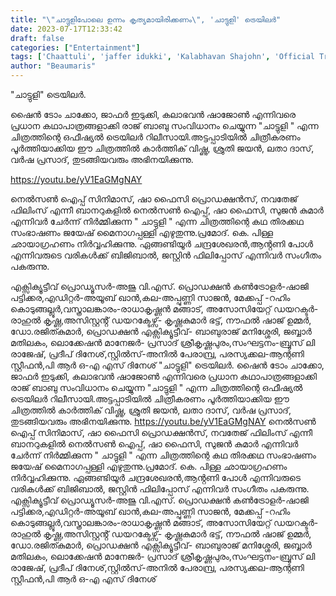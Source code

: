 ```yaml
---
title: "\"ചാട്ടുളിപോലെ ഉന്നം കൃത്യമായിരിക്കണം\", 'ചാട്ടുളി' ട്രെയിലർ"
date: 2023-07-17T12:33:42
draft: false
categories: ["Entertainment"]
tags: ['Chaattuli', 'jaffer idukki', 'Kalabhavan Shajohn', 'Official Trailer', 'Raaj Babu', 'shine tom chacko']
author: "Beaumaris"
---
```


"ചാട്ടുളി" ട്രെയിലർ.

ഷൈൻ ടോം ചാക്കോ, ജാഫർ ഇടുക്കി, കലാഭവൻ ഷാജോൺ എന്നിവരെ പ്രധാന കഥാപാത്രങ്ങളാക്കി രാജ് ബാബു സംവിധാനം ചെയ്യുന്ന "ചാട്ടുളി " എന്ന ചിത്രത്തിന്റെ ഒഫീഷ്യൽ ട്രെയിലർ റിലീസായി.അട്ടപ്പാടിയിൽ ചിത്രീകരണം പൂർത്തിയാക്കിയ ഈ ചിത്രത്തിൽ കാർത്തിക് വിഷ്ണു, ശ്രുതി ജയൻ, ലതാ ദാസ്, വർഷ പ്രസാദ്, തുടങ്ങിയവരും അഭിനയിക്കുന്നു.

https://youtu.be/yV1EaGMgNAY

നെൽസൺ ഐപ്പ് സിനിമാസ്, ഷാ ഫൈസി പ്രൊഡക്ഷൻസ്, നവതേജ് ഫിലിംസ് എന്നീ ബാനറുകളിൽ നെൽസൺ ഐപ്പ്, ഷാ ഫൈസി, സുജൻ കുമാർ എന്നിവർ ചേർന്ന് നിർമ്മിക്കുന്ന
" ചാട്ടുളി " എന്ന ചിത്രത്തിന്റെ കഥ തിരക്കഥ സംഭാഷണം ജയേഷ് മൈനാഗപ്പള്ളി എഴുതുന്നു.പ്രമോദ്. കെ. പിള്ള ഛായാഗ്രഹണം നിർവ്വഹിക്കുന്നു. ഏങ്ങണ്ടിയൂർ ചന്ദ്രശേഖരൻ,ആൻ്റണി പോൾ എന്നിവരുടെ വരികൾക്ക് ബിജിബാൽ, ജസ്റ്റിൻ ഫിലിപ്പോസ് എന്നിവർ സംഗീതം പകരുന്നു.

എക്സിക്യൂട്ടീവ് പ്രൊഡ്യൂസർ-അജു വി.എസ്. പ്രൊഡക്ഷൻ കൺട്രോളർ-ഷാജി പട്ടിക്കര,എഡിറ്റർ-അയൂബ് ഖാൻ,കല-അപ്പുണ്ണി സാജൻ, മേക്കപ്പ് -റഹിം കൊടുങ്ങല്ലൂർ,വസ്ത്രാലങ്കാരം-രാധാകൃഷ്ണൻ മങ്ങാട്, അസോസിയേറ്റ് ഡയറക്ടർ-രാഹുൽ കൃഷ്ണ,അസിസ്റ്റൻ്റ് ഡയറക്ടേഴ്സ്- കൃഷ്ണകുമാർ ഭട്ട്, നൗഫൽ ഷാജ് ഉമ്മർ, ഡോ.രജിത്കുമാർ, പ്രൊഡക്ഷൻ എക്സിക്യൂട്ടീവ്- ബാബുരാജ് മനിശ്ശേരി, ജബ്ബാർ മതിലകം, ലൊക്കേഷൻ മാനേജർ- പ്രസാദ് ശ്രീകൃഷ്ണപുരം,സംഘട്ടനം-ബ്രൂസ്‌ ലി രാജേഷ്, പ്രദീപ് ദിനേശ്,സ്റ്റിൽസ്-അനിൽ പേരാമ്പ്ര, പരസ്യക്കല-ആന്റണി സ്റ്റീഫൻ,പി ആർ ഒ-എ എസ് ദിനേശ്
"ചാട്ടുളി" ട്രെയിലർ. ഷൈൻ ടോം ചാക്കോ, ജാഫർ ഇടുക്കി, കലാഭവൻ ഷാജോൺ എന്നിവരെ പ്രധാന കഥാപാത്രങ്ങളാക്കി രാജ് ബാബു സംവിധാനം ചെയ്യുന്ന "ചാട്ടുളി " എന്ന ചിത്രത്തിന്റെ ഒഫീഷ്യൽ ട്രെയിലർ റിലീസായി.അട്ടപ്പാടിയിൽ ചിത്രീകരണം പൂർത്തിയാക്കിയ ഈ ചിത്രത്തിൽ കാർത്തിക് വിഷ്ണു, ശ്രുതി ജയൻ, ലതാ ദാസ്, വർഷ പ്രസാദ്, തുടങ്ങിയവരും അഭിനയിക്കുന്നു. https://youtu.be/yV1EaGMgNAY നെൽസൺ ഐപ്പ് സിനിമാസ്, ഷാ ഫൈസി പ്രൊഡക്ഷൻസ്, നവതേജ് ഫിലിംസ് എന്നീ ബാനറുകളിൽ നെൽസൺ ഐപ്പ്, ഷാ ഫൈസി, സുജൻ കുമാർ എന്നിവർ ചേർന്ന് നിർമ്മിക്കുന്ന " ചാട്ടുളി " എന്ന ചിത്രത്തിന്റെ കഥ തിരക്കഥ സംഭാഷണം ജയേഷ് മൈനാഗപ്പള്ളി എഴുതുന്നു.പ്രമോദ്. കെ. പിള്ള ഛായാഗ്രഹണം നിർവ്വഹിക്കുന്നു. ഏങ്ങണ്ടിയൂർ ചന്ദ്രശേഖരൻ,ആൻ്റണി പോൾ എന്നിവരുടെ വരികൾക്ക് ബിജിബാൽ, ജസ്റ്റിൻ ഫിലിപ്പോസ് എന്നിവർ സംഗീതം പകരുന്നു. എക്സിക്യൂട്ടീവ് പ്രൊഡ്യൂസർ-അജു വി.എസ്. പ്രൊഡക്ഷൻ കൺട്രോളർ-ഷാജി പട്ടിക്കര,എഡിറ്റർ-അയൂബ് ഖാൻ,കല-അപ്പുണ്ണി സാജൻ, മേക്കപ്പ് -റഹിം കൊടുങ്ങല്ലൂർ,വസ്ത്രാലങ്കാരം-രാധാകൃഷ്ണൻ മങ്ങാട്, അസോസിയേറ്റ് ഡയറക്ടർ-രാഹുൽ കൃഷ്ണ,അസിസ്റ്റൻ്റ് ഡയറക്ടേഴ്സ്- കൃഷ്ണകുമാർ ഭട്ട്, നൗഫൽ ഷാജ് ഉമ്മർ, ഡോ.രജിത്കുമാർ, പ്രൊഡക്ഷൻ എക്സിക്യൂട്ടീവ്- ബാബുരാജ് മനിശ്ശേരി, ജബ്ബാർ മതിലകം, ലൊക്കേഷൻ മാനേജർ- പ്രസാദ് ശ്രീകൃഷ്ണപുരം,സംഘട്ടനം-ബ്രൂസ്‌ ലി രാജേഷ്, പ്രദീപ് ദിനേശ്,സ്റ്റിൽസ്-അനിൽ പേരാമ്പ്ര, പരസ്യക്കല-ആന്റണി സ്റ്റീഫൻ,പി ആർ ഒ-എ എസ് ദിനേശ്
